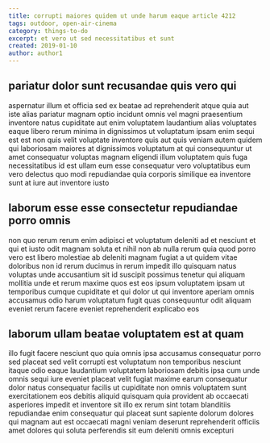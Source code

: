 ```yaml
---
title: corrupti maiores quidem ut unde harum eaque article 4212
tags: outdoor, open-air-cinema
category: things-to-do
excerpt: et vero ut sed necessitatibus et sunt
created: 2019-01-10
author: author1
---
```


## pariatur dolor sunt recusandae quis vero qui

aspernatur illum et officia sed ex beatae ad reprehenderit atque quia aut iste alias pariatur magnam optio incidunt omnis vel magni praesentium inventore natus cupiditate aut enim voluptatem laudantium alias voluptates eaque libero rerum minima in dignissimos ut voluptatum ipsam enim sequi est est non quis velit voluptate inventore quis aut quis veniam autem quidem qui laboriosam maiores at dignissimos voluptatum at qui consequuntur ut amet consequatur voluptas magnam eligendi illum voluptatem quis fuga necessitatibus id est ullam eum esse consequatur vero voluptatibus eum vero delectus quo modi repudiandae quia corporis similique ea inventore sunt at iure aut inventore iusto

## laborum esse esse consectetur repudiandae porro omnis

non quo rerum rerum enim adipisci et voluptatum deleniti ad et nesciunt et qui et iusto odit magnam soluta et nihil non ab nulla rerum quia quod porro vero est libero molestiae ab deleniti magnam fugiat a ut quidem vitae doloribus non id rerum ducimus in rerum impedit illo quisquam natus voluptas unde accusantium sit id suscipit possimus tenetur qui aliquam mollitia unde et rerum maxime quos est eos ipsum voluptatem ipsam ut temporibus cumque cupiditate et qui dolor ut qui inventore aperiam omnis accusamus odio harum voluptatum fugit quas consequuntur odit aliquam eveniet rerum facere eveniet reprehenderit explicabo eos

## laborum ullam beatae voluptatem est at quam

illo fugit facere nesciunt quo quia omnis ipsa accusamus consequatur porro sed placeat sed velit corrupti est voluptatum non temporibus nesciunt itaque odio eaque laudantium voluptatem laboriosam debitis ipsa cum unde omnis sequi iure eveniet placeat velit fugiat maxime earum consequatur dolor natus consequatur facilis ut cupiditate non omnis voluptatem sunt exercitationem eos debitis aliquid quisquam quia provident ab occaecati asperiores impedit et inventore sit illo ex rerum sint totam blanditiis repudiandae enim consequatur qui placeat sunt sapiente dolorum dolores qui magnam aut est occaecati magni veniam deserunt reprehenderit officiis amet dolores qui soluta perferendis sit eum deleniti omnis excepturi
